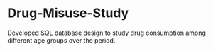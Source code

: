 # Drug-Misuse-Study
Developed SQL database design to study drug consumption among different age groups over the period.

